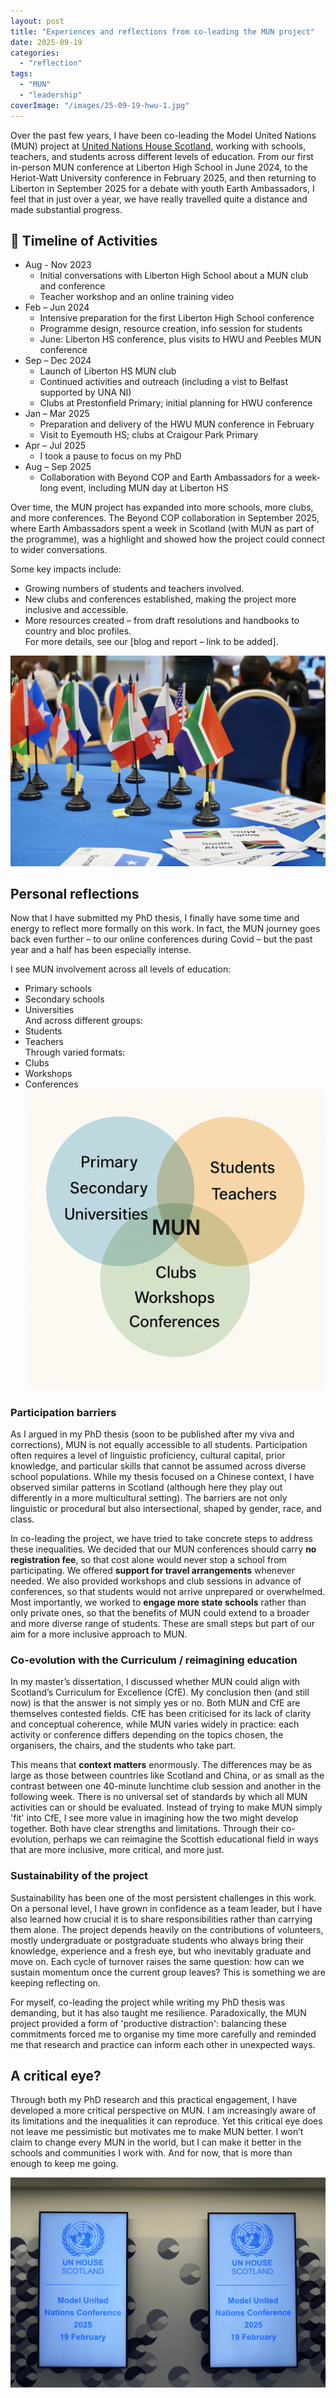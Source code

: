 ```yaml
---
layout: post
title: "Experiences and reflections from co-leading the MUN project"
date: 2025-09-19
categories: 
  - "reflection"
tags: 
  - "MUN"
  - "leadership"
coverImage: "/images/25-09-19-hwu-1.jpg"
---
```


Over the past few years, I have been co-leading the Model United Nations (MUN) project at [United Nations House Scotland](https://www.unhscotland.org.uk/), working with schools, teachers, and students across different levels of education. From our first in-person MUN conference at Liberton High School in June 2024, to the Heriot-Watt University conference in February 2025, and then returning to Liberton in September 2025 for a debate with youth Earth Ambassadors, I feel that in just over a year, we have really travelled quite a distance and made substantial progress.

## 📅 Timeline of Activities
- Aug - Nov 2023  
    - Initial conversations with Liberton High School about a MUN club and conference
    - Teacher workshop and an online training video
- Feb – Jun 2024
    - Intensive preparation for the first Liberton High School conference
    - Programme design, resource creation, info session for students
    - June: Liberton HS conference, plus visits to HWU and Peebles MUN conference
- Sep – Dec 2024
    - Launch of Liberton HS MUN club
    - Continued activities and outreach (including a vist to Belfast supported by UNA NI)
    - Clubs at Prestonfield Primary; initial planning for HWU conference
- Jan – Mar 2025
    - Preparation and delivery of the HWU MUN conference in February
    - Visit to Eyemouth HS; clubs at Craigour Park Primary
- Apr – Jul 2025
    - I took a pause to focus on my PhD 
- Aug – Sep 2025
    - Collaboration with Beyond COP and Earth Ambassadors for a week-long event, including MUN day at Liberton HS

Over time, the MUN project has expanded into more schools, more clubs, and more conferences. The Beyond COP collaboration in September 2025, where Earth Ambassadors spent a week in Scotland (with MUN as part of the programme), was a highlight and showed how the project could connect to wider conversations.

Some key impacts include:
- Growing numbers of students and teachers involved.
- New clubs and conferences established, making the project more inclusive and accessible.
- More resources created – from draft resolutions and handbooks to country and bloc profiles.  
For more details, see our [blog and report – link to be added].

![](images/25-09-19-hwu-2.jpg)

## Personal reflections
Now that I have submitted my PhD thesis, I finally have some time and energy to reflect more formally on this work. In fact, the MUN journey goes back even further – to our online conferences during Covid – but the past year and a half has been especially intense.

I see MUN involvement across all levels of education:
- Primary schools
- Secondary schools
- Universities  
And across different groups:
- Students
- Teachers  
Through varied formats:
- Clubs
- Workshops
- Conferences  
![](images/25-09-19-MUN.png)

### Participation barriers
As I argued in my PhD thesis (soon to be published after my viva and corrections), MUN is not equally accessible to all students. Participation often requires a level of linguistic proficiency, cultural capital, prior knowledge, and particular skills that cannot be assumed across diverse school populations. While my thesis focused on a Chinese context, I have observed similar patterns in Scotland (although here they play out differently in a more multicultural setting). The barriers are not only linguistic or procedural but also intersectional, shaped by gender, race, and class.

In co-leading the project, we have tried to take concrete steps to address these inequalities. We decided that our MUN conferences should carry **no registration fee**, so that cost alone would never stop a school from participating. We offered **support for travel arrangements** whenever needed. We also provided workshops and club sessions in advance of conferences, so that students would not arrive unprepared or overwhelmed. Most importantly, we worked to **engage more state schools** rather than only private ones, so that the benefits of MUN could extend to a broader and more diverse range of students. These are small steps but part of our aim for a more inclusive approach to MUN.

### Co-evolution with the Curriculum / reimagining education
In my master’s dissertation, I discussed whether MUN could align with Scotland’s Curriculum for Excellence (CfE). My conclusion then (and still now) is that the answer is not simply yes or no. Both MUN and CfE are themselves contested fields. CfE has been criticised for its lack of clarity and conceptual coherence, while MUN varies widely in practice: each activity or conference differs depending on the topics chosen, the organisers, the chairs, and the students who take part.

This means that **context matters** enormously. The differences may be as large as those between countries like Scotland and China, or as small as the contrast between one 40-minute lunchtime club session and another in the following week. There is no universal set of standards by which all MUN activities can or should be evaluated. Instead of trying to make MUN simply 'fit' into CfE, I see more value in imagining how the two might develop together. Both have clear strengths and limitations. Through their co-evolution, perhaps we can reimagine the Scottish educational field in ways that are more inclusive, more critical, and more just.

### Sustainability of the project
Sustainability has been one of the most persistent challenges in this work. On a personal level, I have grown in confidence as a team leader, but I have also learned how crucial it is to share responsibilities rather than carrying them alone. The project depends heavily on the contributions of volunteers, mostly undergraduate or postgraduate students who always bring their knowledge, experience and a fresh eye, but who inevitably graduate and move on. Each cycle of turnover raises the same question: how can we sustain momentum once the current group leaves? This is something we are keeping reflecting on. 

For myself, co-leading the project while writing my PhD thesis was demanding, but it has also taught me resilience. Paradoxically, the MUN project provided a form of 'productive distraction': balancing these commitments forced me to organise my time more carefully and reminded me that research and practice can inform each other in unexpected ways. 

## A critical eye?
Through both my PhD research and this practical engagement, I have developed a more critical perspective on MUN. I am increasingly aware of its limitations and the inequalities it can reproduce. Yet this critical eye does not leave me pessimistic but motivates me to make MUN better. I won’t claim to change every MUN in the world, but I can make it better in the schools and communities I work with. And for now, that is more than enough to keep me going.

![](images/25-09-19-hwu.jpg)